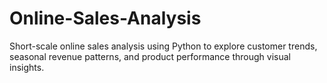# Online-Sales-Analysis
Short-scale online sales analysis using Python to explore customer trends, seasonal revenue patterns, and product performance through visual insights.
